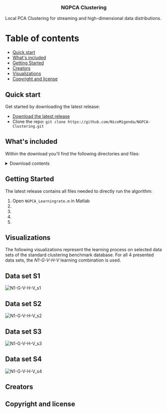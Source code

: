 <h3 align="center">NGPCA Clustering</h3>
Local PCA Clustering for streaming and high-dimensional data distributions.

# Table of contents
- [Quick start](#quick-start)
- [What's included](#whats-included)
- [Getting Started](#getting-started)
- [Creators](#creators)
- [Visualizations](#visualizations)
- [Copyright and license](#copyright-and-license)

## Quick start

Get started by downloading the latest release:

- [Download the latest release](https://github.com/NicoMigenda/NGPCA-Clustering/archive/refs/tags/NGPCA.zip)
- Clone the repo: `git clone https://github.com/NicoMigenda/NGPCA-Clustering.git`

## What's included

Within the download you'll find the following directories and files:
<details>
    <summary>Download contents</summary>
    ```text
    |-- Extra_Functions\
    |   |-- Init.m
    |   |-- centroidIndexMeasure.m
    |   |-- drawupdate.m
    |   |-- makegif.m
    |   |-- memAloc.m
    |   |-- normalizedmi.m
    |   |-- pickDataset.m
    |   |-- plot_ellipse.m
    |   |-- saveNet.m
    |   `-- unitInit.m
    |-- NGPCA_Functions\
    |   |-- DOE_DistanceMeasures.m
    |   |-- eforrlsa.m
    |   |-- init_benchmark.m
    |   |-- normalizedmi.m
    |   |-- pickDataset.m
    |   |-- plot_ellipse.m
    |   |-- potentialFunctions.m
    |   |-- saveNet.m
    |   |-- set_data_distribution.m
    |   |-- unit_adaptation.m
    |   |-- unit_ranking_order.m
    |   |-- vconstTest.m
    |   `-- vconstpot.m
    |-- NGPCA_Learningrate.m
    |-- README.md
    |-- Results\
    |   |-- V_hard\
    |   |   |-- a1_with_gt_V_hard_AR.mat
    |   |   |-- a1_with_gt_V_hard_H.mat
    |   |   |-- a1_with_gt_V_hard_N.mat
    |   |   |-- a1_with_gt_V_hard_VRR.mat
    |   |   |-- a2_with_gt_V_hard_AR.mat
    |   |   |-- a2_with_gt_V_hard_H.mat
    |   |   |-- a2_with_gt_V_hard_N.mat
    |   |   |-- a2_with_gt_V_hard_VRR.mat
    |   |   |-- a3_with_gt_V_hard_AR.mat
    |   |   |-- a3_with_gt_V_hard_H.mat
    |   |   |-- a3_with_gt_V_hard_N.mat
    |   |   |-- a3_with_gt_V_hard_VRR.mat
    |   |   |-- b1_with_gt_V_hard_AR.mat
    |   |   |-- b1_with_gt_V_hard_H.mat
    |   |   |-- b1_with_gt_V_hard_N.mat
    |   |   |-- b1_with_gt_V_hard_VRR.mat
    |   |   |-- b2_with_gt_V_hard_AR.mat
    |   |   |-- b2_with_gt_V_hard_H.mat
    |   |   |-- b2_with_gt_V_hard_N.mat
    |   |   |-- b2_with_gt_V_hard_VRR.mat
    |   |   |-- b3_with_gt_V_hard_AR.mat
    |   |   |-- b3_with_gt_V_hard_H.mat
    |   |   |-- b3_with_gt_V_hard_N.mat
    |   |   |-- b3_with_gt_V_hard_VRR.mat
    |   |   |-- h1024_with_gt_V_hard_AR.mat
    |   |   |-- h1024_with_gt_V_hard_H.mat
    |   |   |-- h1024_with_gt_V_hard_N.mat
    |   |   |-- h1024_with_gt_V_hard_VRR.mat
    |   |   |-- h128_with_gt_V_hard_AR.mat
    |   |   |-- h128_with_gt_V_hard_H.mat
    |   |   |-- h128_with_gt_V_hard_N.mat
    |   |   |-- h128_with_gt_V_hard_VRR.mat
    |   |   |-- h256_with_gt_V_hard_AR.mat
    |   |   |-- h256_with_gt_V_hard_H.mat
    |   |   |-- h256_with_gt_V_hard_N.mat
    |   |   |-- h256_with_gt_V_hard_VRR.mat
    |   |   |-- h32_with_gt_V_hard_AR.mat
    |   |   |-- h32_with_gt_V_hard_H.mat
    |   |   |-- h32_with_gt_V_hard_N.mat
    |   |   |-- h32_with_gt_V_hard_VRR.mat
    |   |   |-- h512_with_gt_V_hard_AR.mat
    |   |   |-- h512_with_gt_V_hard_H.mat
    |   |   |-- h512_with_gt_V_hard_N.mat
    |   |   |-- h512_with_gt_V_hard_VRR.mat
    |   |   |-- h64_with_gt_V_hard_AR.mat
    |   |   |-- h64_with_gt_V_hard_H.mat
    |   |   |-- h64_with_gt_V_hard_N.mat
    |   |   |-- h64_with_gt_V_hard_VRR.mat
    |   |   |-- s1_with_gt_V_hard_AR.mat
    |   |   |-- s1_with_gt_V_hard_H.mat
    |   |   |-- s1_with_gt_V_hard_N.mat
    |   |   |-- s1_with_gt_V_hard_VRR.mat
    |   |   |-- s2_with_gt_V_hard_AR.mat
    |   |   |-- s2_with_gt_V_hard_H.mat
    |   |   |-- s2_with_gt_V_hard_N.mat
    |   |   |-- s2_with_gt_V_hard_VRR.mat
    |   |   |-- s3_with_gt_V_hard_AR.mat
    |   |   |-- s3_with_gt_V_hard_H.mat
    |   |   |-- s3_with_gt_V_hard_N.mat
    |   |   |-- s3_with_gt_V_hard_VRR.mat
    |   |   |-- s4_with_gt_V_hard_AR.mat
    |   |   |-- s4_with_gt_V_hard_H.mat
    |   |   |-- s4_with_gt_V_hard_N.mat
    |   |   |-- s4_with_gt_V_hard_VRR.mat
    |   |   |-- u1_with_gt_V_hard_AR.mat
    |   |   |-- u1_with_gt_V_hard_H.mat
    |   |   |-- u1_with_gt_V_hard_N.mat
    |   |   `-- u1_with_gt_V_hard_VRR.mat
    |   |-- V_soft\
    |   |   |-- a1_with_gt_V_soft_AR.mat
    |   |   |-- a1_with_gt_V_soft_H.mat
    |   |   |-- a1_with_gt_V_soft_N.mat
    |   |   |-- a1_with_gt_V_soft_VRR.mat
    |   |   |-- a2_with_gt_V_soft_AR.mat
    |   |   |-- a2_with_gt_V_soft_H.mat
    |   |   |-- a2_with_gt_V_soft_N.mat
    |   |   |-- a2_with_gt_V_soft_VRR.mat
    |   |   |-- a3_with_gt_V_soft_AR.mat
    |   |   |-- a3_with_gt_V_soft_H.mat
    |   |   |-- a3_with_gt_V_soft_N.mat
    |   |   |-- a3_with_gt_V_soft_VRR.mat
    |   |   |-- b1_with_gt_V_soft_AR.mat
    |   |   |-- b1_with_gt_V_soft_H.mat
    |   |   |-- b1_with_gt_V_soft_N.mat
    |   |   |-- b1_with_gt_V_soft_VRR.mat
    |   |   |-- b2_with_gt_V_soft_AR.mat
    |   |   |-- b2_with_gt_V_soft_H.mat
    |   |   |-- b2_with_gt_V_soft_N.mat
    |   |   |-- b2_with_gt_V_soft_VRR.mat
    |   |   |-- b3_with_gt_V_soft_AR.mat
    |   |   |-- b3_with_gt_V_soft_H.mat
    |   |   |-- b3_with_gt_V_soft_N.mat
    |   |   |-- b3_with_gt_V_soft_VRR.mat
    |   |   |-- h1024_with_gt_V_soft_AR.mat
    |   |   |-- h1024_with_gt_V_soft_H.mat
    |   |   |-- h1024_with_gt_V_soft_N.mat
    |   |   |-- h1024_with_gt_V_soft_VRR.mat
    |   |   |-- h128_with_gt_V_soft_AR.mat
    |   |   |-- h128_with_gt_V_soft_H.mat
    |   |   |-- h128_with_gt_V_soft_N.mat
    |   |   |-- h128_with_gt_V_soft_VRR.mat
    |   |   |-- h256_with_gt_V_soft_AR.mat
    |   |   |-- h256_with_gt_V_soft_H.mat
    |   |   |-- h256_with_gt_V_soft_N.mat
    |   |   |-- h256_with_gt_V_soft_VRR.mat
    |   |   |-- h32_with_gt_V_soft_AR.mat
    |   |   |-- h32_with_gt_V_soft_H.mat
    |   |   |-- h32_with_gt_V_soft_N.mat
    |   |   |-- h32_with_gt_V_soft_VRR.mat
    |   |   |-- h512_with_gt_V_soft_AR.mat
    |   |   |-- h512_with_gt_V_soft_H.mat
    |   |   |-- h512_with_gt_V_soft_N.mat
    |   |   |-- h512_with_gt_V_soft_VRR.mat
    |   |   |-- h64_with_gt_V_soft_AR.mat
    |   |   |-- h64_with_gt_V_soft_H.mat
    |   |   |-- h64_with_gt_V_soft_N.mat
    |   |   |-- h64_with_gt_V_soft_VRR.mat
    |   |   |-- s1_with_gt_V_soft_AR.mat
    |   |   |-- s1_with_gt_V_soft_H.mat
    |   |   |-- s1_with_gt_V_soft_N.mat
    |   |   |-- s1_with_gt_V_soft_VRR.mat
    |   |   |-- s2_with_gt_V_soft_AR.mat
    |   |   |-- s2_with_gt_V_soft_H.mat
    |   |   |-- s2_with_gt_V_soft_N.mat
    |   |   |-- s2_with_gt_V_soft_VRR.mat
    |   |   |-- s3_with_gt_V_soft_AR.mat
    |   |   |-- s3_with_gt_V_soft_H.mat
    |   |   |-- s3_with_gt_V_soft_N.mat
    |   |   |-- s3_with_gt_V_soft_VRR.mat
    |   |   |-- s4_with_gt_V_soft_AR.mat
    |   |   |-- s4_with_gt_V_soft_H.mat
    |   |   |-- s4_with_gt_V_soft_N.mat
    |   |   |-- s4_with_gt_V_soft_VRR.mat
    |   |   |-- u1_with_gt_V_soft_AR.mat
    |   |   |-- u1_with_gt_V_soft_H.mat
    |   |   |-- u1_with_gt_V_soft_N.mat
    |   |   `-- u1_with_gt_V_soft_VRR.mat
    |   `-- gif\
    |       |-- a1_G_AR_S_V.gif
    |       |-- a3_G_AR_S_V.gif
    |       |-- h3_G_AR_S_V.gif
    |       |-- rl_G_AR_S_V.gif
    |       |-- s1_G_AR_S_V.gif
    |       `-- s4_G_AR_S_V.gif
    `-- data sets\
        |-- a1-label.pa
        |-- a1.mat
        |-- a1_with_gt.mat
        |-- a2-label.pa
        |-- a2.mat
        |-- a2_with_gt.mat
        |-- a3-label.pa
        |-- a3.mat
        |-- a3_with_gt.mat
        |-- b1-label.pa
        |-- b1_with_gt.mat
        |-- b2-label.pa
        |-- b2_with_gt.mat
        |-- b3_with_gt.mat
        |-- gaussian.mat
        |-- h1024-label.pa
        |-- h1024_with_gt.mat
        |-- h128-label.pa
        |-- h128_with_gt.mat
        |-- h256-label.pa
        |-- h256_with_gt.mat
        |-- h32-label.pa
        |-- h32_with_gt.mat
        |-- h512-label.pa
        |-- h512_with_gt.mat
        |-- h64-label.pa
        |-- h64_with_gt.mat
        |-- rls.mat
        |-- s1-label.pa
        |-- s1.mat
        |-- s1_with_gt.mat
        |-- s2-label.pa
        |-- s2.mat
        |-- s2_with_gt.mat
        |-- s3-label.pa
        |-- s3.mat
        |-- s3_with_gt.mat
        |-- s4-label.pa
        |-- s4.mat
        |-- s4_with_gt.mat
        |-- u1-label.pa
        |-- u1_with_gt.mat
        `-- vortex.m
    ```
</details>

## Getting Started

The latest release contains all files needed to directly run the algorithm:

1. Open `NGPCA_Learningrate.m` in Matlab
2. 
3.
4.
5.

## Visualizations
The following visualizations represent the learning process on selected data sets of the standard clustering benchmark database. For all 4 presented data sets, the *N1-G-V-H-V* learning combination is used.
## Data set S1
![N1-G-V-H-V_s1](https://github.com/NicoMigenda/NGPCA-Clustering/blob/main/visualizations/s1_NGPCAGIF.gif)
## Data set S2
![N1-G-V-H-V_s2](https://github.com/NicoMigenda/NGPCA-Clustering/blob/main/visualizations/s2_NGPCAGIF.gif)
## Data set S3
![N1-G-V-H-V_s3](https://github.com/NicoMigenda/NGPCA-Clustering/blob/main/visualizations/s3_NGPCAGIF.gif)
## Data set S4
![N1-G-V-H-V_s4](https://github.com/NicoMigenda/NGPCA-Clustering/blob/main/visualizations/s4_NGPCAGIF.gif)

## Creators

## Copyright and license